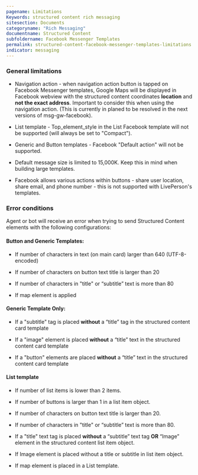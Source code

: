 ```yaml
---
pagename: Limitations
Keywords: structured content rich messaging
sitesection: Documents
categoryname: "Rich Messaging"
documentname: Structured Content
subfoldername: Facebook Messenger Templates
permalink: structured-content-facebook-messenger-templates-limitations.html
indicator: messaging
---
```


### General limitations

* Navigation action - when navigation action button is tapped on Facebook Messenger templates, Google Maps will be displayed in Facebook webview with the structured content coordinates **location** and **not the exact address**. Important to consider this when using the navigation action. (This is currently in planed to be resolved in the next versions of msg-gw-facebook).

* List template - Top_element_style in the List Facebook template will not be supported (will always be set to "Compact").

* Generic and Button templates - Facebook "Default action" will not be supported.

* Default message size is limited to 15,000K. Keep this in mind when building large templates.

* Facebook allows various actions within buttons - share user location, share email, and phone number - this is not supported with LivePerson's templates.

### Error conditions

Agent or bot will receive an error when trying to send Structured Content elements with the following configurations:

#### Button and Generic Templates:
  * If number of characters in text (on main card) larger than 640 (UTF-8-encoded)

  * If number of characters on button text title is larger than 20

  * If number of characters in "title" or “subtitle” text is more than 80

  * If map element is applied

#### Generic Template Only:

  * If a "subtitle" tag is placed **without** a “title” tag in the structured content card template

  * If a "image" element is placed **without** a “title” text in the structured content card template

  * If a "button" elements are placed **without** a “title” text in the structured content card template

#### List template

  * If number of list items is lower than 2 items.

  * If number of buttons is larger than 1 in a list item object.

  * If number of characters on button text title is larger than 20.

  * If number of characters in "title" or “subtitle” text is more than 80.

  * If a "title" text tag is placed **without** a “subtitle” text tag **OR** “Image” element in the structured content list item object.

  * If Image element is placed without a title or subtitle in list item object.

  * If map element is placed in a List template.
